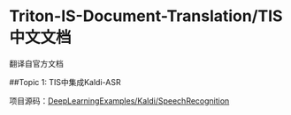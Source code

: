 # Triton-IS-Document-Translation/TIS中文文档
翻译自官方文档

##Topic 1: TIS中集成Kaldi-ASR

项目源码：[DeepLearningExamples/Kaldi/SpeechRecognition](https://github.com/NVIDIA/DeepLearningExamples/tree/master/Kaldi/SpeechRecognition)


